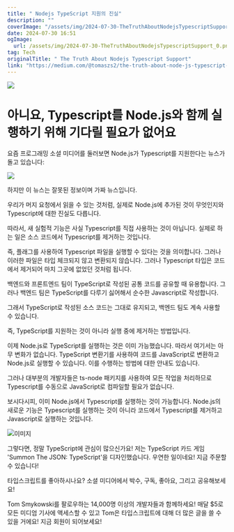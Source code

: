 ```yaml
---
title: " Nodejs TypeScript 지원의 진실"
description: ""
coverImage: "/assets/img/2024-07-30-TheTruthAboutNodejsTypescriptSupport_0.png"
date: 2024-07-30 16:51
ogImage: 
  url: /assets/img/2024-07-30-TheTruthAboutNodejsTypescriptSupport_0.png
tag: Tech
originalTitle: " The Truth About Nodejs Typescript Support"
link: "https://medium.com/@tomaszs2/the-truth-about-node-js-typescript-support-8602f690ee69"
---
```



<img src="/assets/img/2024-07-30-TheTruthAboutNodejsTypescriptSupport_0.png" />

# 아니요, Typescript를 Node.js와 함께 실행하기 위해 기다릴 필요가 없어요

요즘 프로그래밍 소셜 미디어를 둘러보면 Node.js가 Typescript를 지원한다는 뉴스가 돌고 있습니다:

<img src="/assets/img/2024-07-30-TheTruthAboutNodejsTypescriptSupport_1.png" />

<div class="content-ad"></div>

하지만 이 뉴스는 잘못된 정보이며 가짜 뉴스입니다.

우리가 머지 요청에서 읽을 수 있는 것처럼, 실제로 Node.js에 추가된 것이 무엇인지와 Typescript에 대한 진실도 다릅니다.

따라서, 새 실험적 기능은 사실 Typescript를 직접 사용하는 것이 아닙니다. 실제로 하는 일은 소스 코드에서 Typescript를 제거하는 것입니다.

즉, 플래그를 사용하여 Typescript 파일을 실행할 수 있다는 것을 의미합니다. 그러나 이러한 파일은 타입 체크되지 않고 변환되지 않습니다. 그러나 Typescript 타입은 코드에서 제거되어 마치 그곳에 없었던 것처럼 됩니다.

<div class="content-ad"></div>

백엔드와 프론트엔드 팀이 TypeScript로 작성된 공통 코드를 공유할 때 유용합니다. 그러나 백엔드 팀은 TypeScript를 다루기 싫어해서 순수한 Javascript로 작성합니다.

그래서 TypeScript로 작성된 소스 코드는 그대로 유지되고, 백엔드 팀도 계속 사용할 수 있습니다.

즉, TypeScript를 지원하는 것이 아니라 실행 중에 제거하는 방법입니다.

이제 Node.js로 TypeScript를 실행하는 것은 이미 가능했습니다. 따라서 여기서는 아무 변화가 없습니다. TypeScript 변환기를 사용하여 코드를 JavaScript로 변환하고 Node.js로 실행할 수 있습니다. 이를 수행하는 방법에 대한 안내도 있습니다.

<div class="content-ad"></div>

그러나 대부분의 개발자들은 ts-node 패키지를 사용하여 모든 작업을 처리하므로 Typescript를 수동으로 JavaScript로 컴파일할 필요가 없습니다.

보시다시피, 이미 Node.js에서 Typescript를 실행하는 것이 가능합니다. Node.js의 새로운 기능은 Typescript를 실행하는 것이 아니라 코드에서 Typescript를 제거하고 Javascript로 실행하는 것입니다.

![이미지](/assets/img/2024-07-30-TheTruthAboutNodejsTypescriptSupport_2.png)

그렇다면, 정말 TypeScript에 관심이 많으신가요! 저는 TypeScript 카드 게임 'Summon The JSON: TypeScript'을 디자인했습니다. 우연한 일이네요! 지금 주문할 수 있습니다!

<div class="content-ad"></div>

타입스크립트를 좋아하시나요? 소셜 미디어에서 박수, 구독, 좋아요, 그리고 공유해보세요!

Tom Smykowski를 팔로우하는 14,000명 이상의 개발자들과 함께하세요! 매달 $5로 모든 미디엄 기사에 액세스할 수 있고 Tom은 타입스크립트에 대해 더 많은 글을 쓸 수 있을 거에요! 지금 회원이 되어보세요!